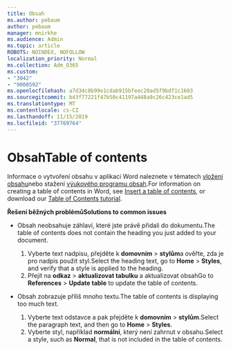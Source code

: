 ```yaml
---
title: Obsah
ms.author: pebaum
author: pebaum
manager: mnirkhe
ms.audience: Admin
ms.topic: article
ROBOTS: NOINDEX, NOFOLLOW
localization_priority: Normal
ms.collection: Adm_O365
ms.custom:
- "3042"
- "9000592"
ms.openlocfilehash: a7d34c8b99e1cdab915bfeec20ad5f9bdf1c1603
ms.sourcegitcommit: b43f77221f47b50c41197a448a9c26c423ce1ad5
ms.translationtype: MT
ms.contentlocale: cs-CZ
ms.lasthandoff: 11/15/2019
ms.locfileid: "37769764"
---
```

# <a name="table-of-contents"></a><span data-ttu-id="abeb9-102">Obsah</span><span class="sxs-lookup"><span data-stu-id="abeb9-102">Table of contents</span></span>

<span data-ttu-id="abeb9-103">Informace o vytvoření obsahu v aplikaci Word naleznete v tématech [vložení obsahu](https://support.office.com/article/882e8564-0edb-435e-84b5-1d8552ccf0c0)nebo stažení [výukového programu obsah](https://go.microsoft.com/fwlink/?linkid=2065106).</span><span class="sxs-lookup"><span data-stu-id="abeb9-103">For information on creating a table of contents in Word, see [Insert a table of contents](https://support.office.com/article/882e8564-0edb-435e-84b5-1d8552ccf0c0), or download our [Table of Contents tutorial](https://go.microsoft.com/fwlink/?linkid=2065106).</span></span>

<span data-ttu-id="abeb9-104">**Řešení běžných problémů**</span><span class="sxs-lookup"><span data-stu-id="abeb9-104">**Solutions to common issues**</span></span>

- <span data-ttu-id="abeb9-105">Obsah neobsahuje záhlaví, které jste právě přidali do dokumentu.</span><span class="sxs-lookup"><span data-stu-id="abeb9-105">The table of contents does not contain the heading you just added to your document.</span></span>
  1. <span data-ttu-id="abeb9-106">Vyberte text nadpisu, přejděte k **domovním** > **stylům**a ověřte, zda je pro nadpis použit styl.</span><span class="sxs-lookup"><span data-stu-id="abeb9-106">Select the heading text, go to **Home** > **Styles**, and verify that a style is applied to the heading.</span></span>
  2. <span data-ttu-id="abeb9-107">Přejít na **odkaz** > **aktualizovat tabulku** a aktualizovat obsah</span><span class="sxs-lookup"><span data-stu-id="abeb9-107">Go to **References** > **Update table** to update the table of contents.</span></span>

- <span data-ttu-id="abeb9-108">Obsah zobrazuje příliš mnoho textu.</span><span class="sxs-lookup"><span data-stu-id="abeb9-108">The table of contents is displaying too much text.</span></span> 
  1. <span data-ttu-id="abeb9-109">Vyberte text odstavce a pak přejděte k **domovním** > **stylům**.</span><span class="sxs-lookup"><span data-stu-id="abeb9-109">Select the paragraph text, and then go to **Home** > **Styles**.</span></span>
  2. <span data-ttu-id="abeb9-110">Vyberte styl, například **normální**, který není zahrnut v obsahu.</span><span class="sxs-lookup"><span data-stu-id="abeb9-110">Select a style, such as **Normal**, that is not included in the table of contents.</span></span>